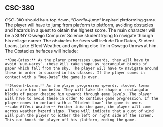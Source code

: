 ## CSC-380

CSC-380 should be a top down, “_Doodle-jump_” inspired platforming game. The player will have to jump from platform to platform, avoiding obstacles and hazards in a quest to obtain the highest score. The main character will be a SUNY Oswego Computer Science student trying to navigate through his college career. The obstacles he faces will include Due Dates, Student Loans, Lake Effect Weather, and anything else life in Oswego throws at him. The Obstacles he faces will include:

    **Due-Dates:** As the player progresses upwards, they will have to avoid “Due-Dates”. These will take shape as rectangular blocks of paper which fall from the sky. The player will have to navigate around these in order to succeed in his classes. If the player comes in contact with a “Due-Date” the game is over.

    **Student-Loans:** As the player progresses upwards, student loans will chase him from below. They will take the shape of rectangular blocks of paper chasing him upwards through game levels. The player will have to avoid these in order to continue game progression. If the player comes in contact with a “Student Loan” the game is over. 
    **Lake Effect Weather** Further into the game, the player will come across weather hazard signs. These will indicate that a gust of wind will push the player to either the left or right side of the screen. This can knock the player off his platform, ending the game. 